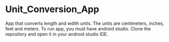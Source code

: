 # Unit_Conversion_App
App that converts length and wdith units. The units are centimeters, inches, feet and meters. To run app, you must have android studio. Clone the repository and open it in your android studio IDE.
